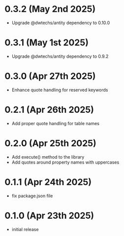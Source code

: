 # 0.3.2 (May 2nd 2025)

- Upgrade @dwtechs/antity dependency to 0.10.0


# 0.3.1 (May 1st 2025)

- Upgrade @dwtechs/antity dependency to 0.9.2


# 0.3.0 (Apr 27th 2025)

- Enhance quote handling for reserved keywords


# 0.2.1 (Apr 26th 2025)

- Add proper quote handling for table names


# 0.2.0 (Apr 25th 2025)

- Add execute() method to the library
- Add quotes around property names with uppercases


# 0.1.1 (Apr 24th 2025)

- fix package.json file


# 0.1.0 (Apr 23th 2025)

- initial release
